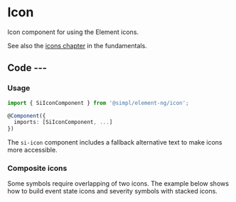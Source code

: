 # Icon

Icon component for using the Element icons.

See also the [icons chapter](../../fundamentals/icons.md) in the fundamentals.

## Code ---

### Usage

```ts
import { SiIconComponent } from '@simpl/element-ng/icon';

@Component({
  imports: [SiIconComponent, ...]
})
```

The `si-icon` component includes a fallback alternative text to make icons more
accessible.

<si-docs-component example="si-icon/si-icon"></si-docs-component>

### Composite icons

Some symbols require overlapping of two icons. The example below shows how to
build event state icons and severity symbols with stacked icons.

<si-docs-component example="si-icon/si-icon-composite"></si-docs-component>

<si-docs-api component="SiIconComponent"></si-docs-api>

<si-docs-types></si-docs-types>
